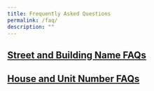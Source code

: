 ```yaml
---
title: Frequently Asked Questions
permalink: /faq/
description: ""
---
```


<h2><a href = "/sbnb-faqs/">Street and Building Name FAQs</a><h2>
	<h2><a href = "https://digitalservice.ura.gov.sg/sbnb/">House and Unit Number FAQs</a><h2>